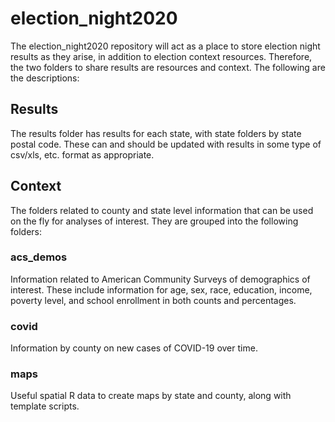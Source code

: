 # election_night2020

The election_night2020 repository will act as a place to store election night results as they arise, in addition to election context resources. Therefore, the two folders to share results are resources and context. The following are the descriptions: 


## Results

The results folder has results for each state, with state folders by state postal code. These can and should be updated with results in some type of csv/xls, etc. format as appropriate. 

## Context

The folders related to county and state level information that can be used on the fly for analyses of interest. They are grouped into the following folders: 

### acs_demos

Information related to American Community Surveys of demographics of interest. These include information for age, sex, race, education, income, poverty level, and school enrollment in both counts and percentages. 

### covid 

Information by county on new cases of COVID-19 over time. 

### maps

Useful spatial R data to create maps by state and county, along with template scripts. 

